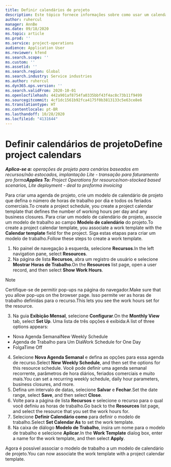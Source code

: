 ```yaml
---
title: Definir calendários de projeto
description: Este tópico fornece informações sobre como usar um calendário de projeto para controlar o cronograma do projeto.
author: ruhercul
manager: AnnBe
ms.date: 09/18/2020
ms.topic: article
ms.prod: ''
ms.service: project-operations
audience: Application User
ms.reviewer: kfend
ms.search.scope: ''
ms.custom: ''
ms.assetid: ''
ms.search.region: Global
ms.search.industry: Service industries
ms.author: ruhercul
ms.dyn365.ops.version: ''
ms.search.validFrom: 2020-10-01
ms.openlocfilehash: 442a901af8754fa0335bbf43f4ac8c73b11f9499
ms.sourcegitcommit: 4cf1dc1561b92fca4175f0b3813133c5e63ce8e6
ms.translationtype: HT
ms.contentlocale: pt-BR
ms.lasthandoff: 10/28/2020
ms.locfileid: "4131644"
---
```

# <a name="define-project-calendars"></a><span data-ttu-id="3cfac-103">Definir calendários de projeto</span><span class="sxs-lookup"><span data-stu-id="3cfac-103">Define project calendars</span></span>

<span data-ttu-id="3cfac-104">_**Aplica-se a:** operações de projeto para cenários baseados em recursos/não estocados, implantação Lite - transação para faturamento pro forma_</span><span class="sxs-lookup"><span data-stu-id="3cfac-104">_**Applies To:** Project Operations for resource/non-stocked based scenarios, Lite deployment - deal to proforma invoicing_</span></span>

<span data-ttu-id="3cfac-105">Para criar uma agenda de projeto, crie um modelo de calendário de projeto que defina o número de horas de trabalho por dia e todos os feriados comerciais.</span><span class="sxs-lookup"><span data-stu-id="3cfac-105">To create a project schedule, you create a project calendar template that defines the number of working hours per day and any business closures.</span></span> <span data-ttu-id="3cfac-106">Para criar um modelo de calendário de projeto, associe um modelo de trabalho ao campo **Modelo de calendário** do projeto.</span><span class="sxs-lookup"><span data-stu-id="3cfac-106">To create a project calendar template, you associate a work template with the **Calendar template** field for the project.</span></span> <span data-ttu-id="3cfac-107">Siga estas etapas para criar um modelo de trabalho.</span><span class="sxs-lookup"><span data-stu-id="3cfac-107">Follow these steps to create a work template.</span></span>

1. <span data-ttu-id="3cfac-108">No painel de navegação à esquerda, selecione **Recursos**.</span><span class="sxs-lookup"><span data-stu-id="3cfac-108">In the left navigation pane, select **Resources**.</span></span> 
2. <span data-ttu-id="3cfac-109">Na página de lista **Recursos**, abra um registro de usuário e selecione **Mostrar Horas de Trabalho**.</span><span class="sxs-lookup"><span data-stu-id="3cfac-109">On the **Resources** list page, open a user record, and then select **Show Work Hours**.</span></span>

  > [!NOTE]
  > <span data-ttu-id="3cfac-110">Certifique-se de permitir pop-ups na página do navegador.</span><span class="sxs-lookup"><span data-stu-id="3cfac-110">Make sure that you allow pop-ups on the browser page.</span></span> <span data-ttu-id="3cfac-111">Isso permite ver as horas de trabalho definidas para o recurso.</span><span class="sxs-lookup"><span data-stu-id="3cfac-111">This lets you see the work hours set for the resource.</span></span>
  
3. <span data-ttu-id="3cfac-112">Na guia **Exibição Mensal**, selecione **Configurar**.</span><span class="sxs-lookup"><span data-stu-id="3cfac-112">On the **Monthly View** tab, select **Set Up**.</span></span> <span data-ttu-id="3cfac-113">Uma lista de três opções é exibida:</span><span class="sxs-lookup"><span data-stu-id="3cfac-113">A list of three options appears:</span></span> 

  - <span data-ttu-id="3cfac-114">Nova Agenda Semanal</span><span class="sxs-lookup"><span data-stu-id="3cfac-114">New Weekly Schedule</span></span>
  - <span data-ttu-id="3cfac-115">Agenda de Trabalho para Um Dia</span><span class="sxs-lookup"><span data-stu-id="3cfac-115">Work Schedule for One Day</span></span>
  - <span data-ttu-id="3cfac-116">Folga</span><span class="sxs-lookup"><span data-stu-id="3cfac-116">Time Off</span></span>

4. <span data-ttu-id="3cfac-117">Selecione **Nova Agenda Semanal** e defina as opções para essa agenda de recurso.</span><span class="sxs-lookup"><span data-stu-id="3cfac-117">Select **New Weekly Schedule**, and then set the options for this resource schedule.</span></span> <span data-ttu-id="3cfac-118">Você pode definir uma agenda semanal recorrente, parâmetros de hora diários, feriados comerciais e muito mais.</span><span class="sxs-lookup"><span data-stu-id="3cfac-118">You can set a recurring weekly schedule, daily hour parameters, business closures, and more.</span></span>
5. <span data-ttu-id="3cfac-119">Defina um intervalo de datas, selecione **Salvar** e **Fechar**.</span><span class="sxs-lookup"><span data-stu-id="3cfac-119">Set the date range, select **Save**, and then select **Close**.</span></span> 
6. <span data-ttu-id="3cfac-120">Volte para a página de lista **Recursos** e selecione o recurso para o qual você definiu as horas de trabalho.</span><span class="sxs-lookup"><span data-stu-id="3cfac-120">Go back to the **Resources** list page, and select the resource that you set the work hours for.</span></span> 
7. <span data-ttu-id="3cfac-121">Selecione **Definir Calendário como** para definir o modelo de trabalho.</span><span class="sxs-lookup"><span data-stu-id="3cfac-121">Select **Set Calendar As** to set the work template.</span></span> 
8. <span data-ttu-id="3cfac-122">Na caixa de diálogo **Modelo de Trabalho**, insira um nome para o modelo de trabalho e selecione **Aplicar**.</span><span class="sxs-lookup"><span data-stu-id="3cfac-122">In the **Work Template** dialog box, enter a name for the work template, and then select **Apply**.</span></span> 

<span data-ttu-id="3cfac-123">Agora é possível associar o modelo de trabalho a um modelo de calendário de projeto.</span><span class="sxs-lookup"><span data-stu-id="3cfac-123">You can now associate the work template with a project calendar template.</span></span>
